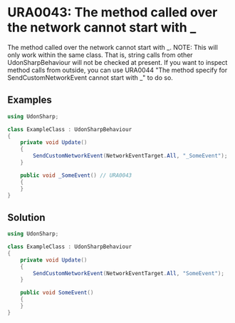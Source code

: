 # URA0043: The method called over the network cannot start with \_

The method called over the network cannot start with \_.
NOTE: This will only work within the same class. That is, string calls from other UdonSharpBehaviour will not be checked at present. If you want to inspect method calls from outside, you can use URA0044 "The method specify for SendCustomNetworkEvent cannot start with \_" to do so.

## Examples

```csharp
using UdonSharp;

class ExampleClass : UdonSharpBehaviour
{
    private void Update()
    {
        SendCustomNetworkEvent(NetworkEventTarget.All, "_SomeEvent");
    }

    public void _SomeEvent() // URA0043
    {
    }
}
```

## Solution

```csharp
using UdonSharp;

class ExampleClass : UdonSharpBehaviour
{
    private void Update()
    {
        SendCustomNetworkEvent(NetworkEventTarget.All, "SomeEvent");
    }

    public void SomeEvent()
    {
    }
}
```
